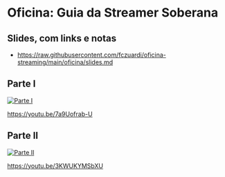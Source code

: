 # Oficina: Guia da Streamer Soberana

## Slides, com links e notas

- https://raw.githubusercontent.com/fczuardi/oficina-streaming/main/oficina/slides.md

## Parte I

[![Parte I](http://img.youtube.com/vi/7a9Uofrab-U/0.jpg)](http://www.youtube.com/watch?v=7a9Uofrab-U "Guia da Streamer Soberana")

https://youtu.be/7a9Uofrab-U

## Parte II

[![Parte II](http://img.youtube.com/vi/3KWUKYMSbXU/0.jpg)](http://www.youtube.com/watch?v=3KWUKYMSbXU "Guia da Streamer Soberana")

https://youtu.be/3KWUKYMSbXU


